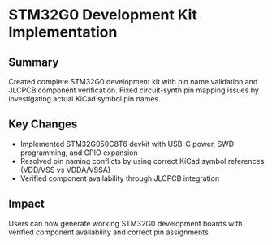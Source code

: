 # STM32G0 Development Kit Implementation

## Summary
Created complete STM32G0 development kit with pin name validation and JLCPCB component verification. Fixed circuit-synth pin mapping issues by investigating actual KiCad symbol pin names.

## Key Changes
- Implemented STM32G050C8T6 devkit with USB-C power, SWD programming, and GPIO expansion
- Resolved pin naming conflicts by using correct KiCad symbol references (VDD/VSS vs VDDA/VSSA)
- Verified component availability through JLCPCB integration

## Impact
Users can now generate working STM32G0 development boards with verified component availability and correct pin assignments.